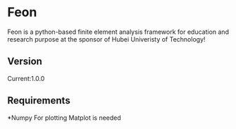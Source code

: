 # Feon
Feon is a python-based finite element analysis framework for education and research purpose at the sponsor of Hubei Univeristy of Technology!
## Version
Current:1.0.0
## Requirements
*Numpy
For plotting Matplot is needed
